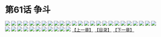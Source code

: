 # 第61话 争斗
![](https://s1.baozimh.com/scomic/sanyanxiaotianlu-samanhua/0/60-10uh/1.jpg)
![](https://s1.baozimh.com/scomic/sanyanxiaotianlu-samanhua/0/60-10uh/2.jpg)
![](https://s1.baozimh.com/scomic/sanyanxiaotianlu-samanhua/0/60-10uh/3.jpg)
![](https://s1.baozimh.com/scomic/sanyanxiaotianlu-samanhua/0/60-10uh/4.jpg)
![](https://s1.baozimh.com/scomic/sanyanxiaotianlu-samanhua/0/60-10uh/5.jpg)
![](https://s1.baozimh.com/scomic/sanyanxiaotianlu-samanhua/0/60-10uh/6.jpg)
![](https://s1.baozimh.com/scomic/sanyanxiaotianlu-samanhua/0/60-10uh/7.jpg)
![](https://s1.baozimh.com/scomic/sanyanxiaotianlu-samanhua/0/60-10uh/8.jpg)
![](https://s1.baozimh.com/scomic/sanyanxiaotianlu-samanhua/0/60-10uh/9.jpg)
![](https://s1.baozimh.com/scomic/sanyanxiaotianlu-samanhua/0/60-10uh/10.jpg)
![](https://s1.baozimh.com/scomic/sanyanxiaotianlu-samanhua/0/60-10uh/11.jpg)
![](https://s1.baozimh.com/scomic/sanyanxiaotianlu-samanhua/0/60-10uh/12.jpg)
![](https://s1.baozimh.com/scomic/sanyanxiaotianlu-samanhua/0/60-10uh/13.jpg)
![](https://s1.baozimh.com/scomic/sanyanxiaotianlu-samanhua/0/60-10uh/14.jpg)
![](https://s1.baozimh.com/scomic/sanyanxiaotianlu-samanhua/0/60-10uh/15.jpg)
![](https://s1.baozimh.com/scomic/sanyanxiaotianlu-samanhua/0/60-10uh/16.jpg)
![](https://s1.baozimh.com/scomic/sanyanxiaotianlu-samanhua/0/60-10uh/17.jpg)
![](https://s1.baozimh.com/scomic/sanyanxiaotianlu-samanhua/0/60-10uh/18.jpg)
![](https://s1.baozimh.com/scomic/sanyanxiaotianlu-samanhua/0/60-10uh/19.jpg)
![](https://s1.baozimh.com/scomic/sanyanxiaotianlu-samanhua/0/60-10uh/20.jpg)
![](https://s1.baozimh.com/scomic/sanyanxiaotianlu-samanhua/0/60-10uh/21.jpg)
![](https://s1.baozimh.com/scomic/sanyanxiaotianlu-samanhua/0/60-10uh/22.jpg)
![](https://s1.baozimh.com/scomic/sanyanxiaotianlu-samanhua/0/60-10uh/23.jpg)
![](https://s1.baozimh.com/scomic/sanyanxiaotianlu-samanhua/0/60-10uh/24.jpg)
![](https://s1.baozimh.com/scomic/sanyanxiaotianlu-samanhua/0/60-10uh/25.jpg)
![](https://s1.baozimh.com/scomic/sanyanxiaotianlu-samanhua/0/60-10uh/26.jpg)
![](https://s1.baozimh.com/scomic/sanyanxiaotianlu-samanhua/0/60-10uh/27.jpg)
![](https://s1.baozimh.com/scomic/sanyanxiaotianlu-samanhua/0/60-10uh/28.jpg)
![](https://s1.baozimh.com/scomic/sanyanxiaotianlu-samanhua/0/60-10uh/29.jpg)
![](https://s1.baozimh.com/scomic/sanyanxiaotianlu-samanhua/0/60-10uh/30.jpg)
![](https://s1.baozimh.com/scomic/sanyanxiaotianlu-samanhua/0/60-10uh/31.jpg)
![](https://s1.baozimh.com/scomic/sanyanxiaotianlu-samanhua/0/60-10uh/32.jpg)
![](https://s1.baozimh.com/scomic/sanyanxiaotianlu-samanhua/0/60-10uh/33.jpg)
![](https://s1.baozimh.com/scomic/sanyanxiaotianlu-samanhua/0/60-10uh/34.jpg)
![](https://s1.baozimh.com/scomic/sanyanxiaotianlu-samanhua/0/60-10uh/35.jpg)
![](https://s1.baozimh.com/scomic/sanyanxiaotianlu-samanhua/0/60-10uh/36.jpg)
[【上一章】](./60.md)
[【目录】](./README.md)
[【下一章】](./62.md)
